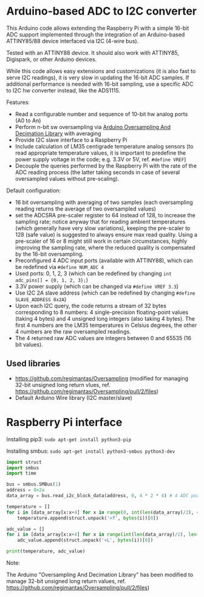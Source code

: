 # Arduino-based ADC to I2C converter

This Arduino code allows extending the Raspberry Pi with a simple 16-bit ADC support implemented through the integration of an Arduino-based ATTINY85/88 device interfaced via I2C (4-wire bus).

Tested with an ATTINY88 device. It should also work with ATTINY85, Digispark, or other Arduino devices.

While this code allows easy extensions and customizations (it is also fast to serve I2C readings), it is very slow in updating the 16-bit ADC samples. If additional performance is needed with 16-bit sampling, use a specific ADC to I2C hw converter instead, like the ADS1115.

Features:

- Read a configurable number and sequence of 10-bit hw analog ports (A0 to An)
- Perform n-bit sw oversampling via [Arduino Oversampling And Decimation Library](https://github.com/regimantas/Oversampling) with averaging
- Provide I2C slave interface to a Raspberry Pi
- Include calculation of LM35 centigrade temperature analog sensors (to read appropriate temperature values, it is important to predefine the power supply voltage in the code; e.g.  3.3V or 5V, ref. `#define VREF`)
- Decouple the queries performed by the Raspberry Pi with the rate of the ADC reading process (the latter taking seconds in case of several oversampled values without pre-scaling).

Default configuration:

- 16 bit oversampling with averaging of two samples (each oversampling reading returns the average of two oversampled values)
- set the ADCSRA pre-scaler register to 64 instead of 128, to increase the sampling rate; notice anyway that for reading ambient temperatures (which generally have very slow variations), keeping the pre-scaler to 128 (safe value) is suggested to always ensure max read quality. Using a pre-scaler of 16 or 8 might still work in certain circumstances, highly improving the sampling rate, where the reduced quality is compensated by the 16-bit oversampling.
- Preconfigured 4 ADC input ports (available with ATTINY88), which can be redefined via `#define NUM_ADC 4`
- Used ports: 0, 1, 2, 3 (which can be redefined by changing `int adc_pins[] = {0, 1, 2, 3};`)
- 3.3V power supply (which can be changed via `#define VREF 3.3`)
- Use I2C 2A slave address (which can be redefined by changing `#define SLAVE_ADDRESS 0x2A`)
- Upon each I2C query, the code returns a stream of 32 bytes corresponding to 8 numbers: 4 single-precision floating-point values (taking 4 bytes) and 4 unsigned long integers (also taking 4 bytes). The first 4 numbers are the LM35 temperatures in Celsius degrees, the other 4 numbers are the raw oversampled readings.
- The 4 returned raw ADC values are integers between 0 and 65535 (16 bit values).

## Used libraries

 - https://github.com/regimantas/Oversampling (modified for managing 32-bit unsigned long return vlues, ref. https://github.com/regimantas/Oversampling/pull/2/files)
 - Default Arduino Wire library (I2C master/slave)
 
# Raspberry Pi interface

Installing pip3: `sudo apt-get install python3-pip`

Installing smbus: `sudo apt-get install python3-smbus python3-dev`

```python
import struct
import smbus
import time

bus = smbus.SMBus(1)
address = 0x2a
data_array = bus.read_i2c_block_data(address, 0, 4 * 2 * 4) # 4 ADC ports, 2 numbers per each ADC port, 4 bytes per each "float" or "unsigned long" value 

temperature = []
for i in [data_array[x:x+4] for x in range(0, int(len(data_array)/2), 4)]:
    temperature.append(struct.unpack('<f', bytes(i))[0])

adc_value = []
for i in [data_array[x:x+4] for x in range(int(len(data_array)/2), len(data_array), 4)]:
    adc_value.append(struct.unpack('<L', bytes(i))[0])

print(temperature, adc_value)

```

Note:

The Arduino "Oversampling And Decimation Library" has been modified to manage 32-bit unsigned long return values, ref. https://github.com/regimantas/Oversampling/pull/2/files)
